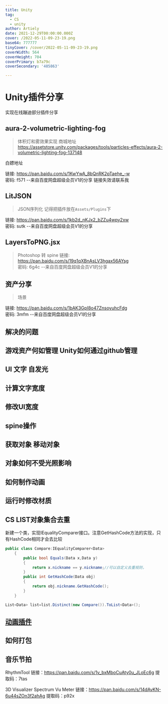 ```yaml
---
title: Unity
tag:
  - CS
  - unity
author: Artiely
date: 2021-12-29T00:00:00.000Z
cover: /2022-05-11-09-23-19.png
base64: 777777
tinyCover: /cover/2022-05-11-09-23-19.png
coverWidth: 564
coverHeight: 704
coverPrimary: b7a79c
coverSecondary: '485863'

---
```



# Unity插件分享

实现在线蹦迪部分插件分享

## aura-2-volumetric-lighting-fog

> 体积灯和雾效果实现
商城地址
<https://assetstore.unity.com/packages/tools/particles-effects/aura-2-volumetric-lighting-fog-137148>

白嫖地址

链接: <https://pan.baidu.com/s/1KwYwA_8bQnRK2pTaehe_-w>  
密码: f571
--来自百度网盘超级会员V1的分享
链接失效请联系我

## LitJSON

> JSON序列化
> 记得把插件放在`Assets/Plugins`下

链接: <https://pan.baidu.com/s/1kb2d_nKJx2_bZZu4wpy2xw>  
密码: sutk
--来自百度网盘超级会员V1的分享

## LayersToPNG.jsx

> Photoshop 转 spine
链接: <https://pan.baidu.com/s/19q1qXBnAsLV3hgax56AYsg>  
密码: 6g4c
--来自百度网盘超级会员V1的分享

## 资产分享

>场景

链接: <https://pan.baidu.com/s/1bAK3GpI8o47ZnsoyuhcFdg>  
密码: 3mfm
--来自百度网盘超级会员V1的分享

## 解决的问题

## 游戏资产何如管理 Unity如何通过github管理

## UI 文字 自发光

## 计算文字宽度

## 修改UI宽度

## spine操作

## 获取对象 移动对象

## 对象如何不受光照影响

## 如何制作动画

## 运行时修改材质

## CS LIST对象集合去重

新建一个类，实现IEqualityComparer接口。注意GetHashCode方法的实现，只有HashCode相同才会去比较

```cs 
public class Compare:IEqualityComparer<Data>
    {
        public bool Equals(Data x,Data y)
        {
            return x.nickname == y.nickname;//可以自定义去重规则，
        }
        public int GetHashCode(Data obj)
        {
            return obj.nickname.GetHashCode();
        }
    }
```

```cs 
List<Data> list=list.Distinct(new Compare()).ToList<Data>();
```

## [动画插件](http://dotween.demigiant.com/examples.php)

## 如何打包

## 音乐节拍

RhythmTool 链接：<https://pan.baidu.com/s/1v_bxMboCuAty0u_JLoEc6g> 提取码：7tas

3D Visualizer Spectrum Vu Meter
链接：<https://pan.baidu.com/s/14dAvKN-6u44sZOn3f2ahAg>
提取码：p92x
